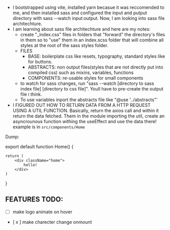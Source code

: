 - I bootstrapped using vite, installed yarn becasue it was reccomended to me, and then installed sass and configured the input and putput directory with sass --watch input:output. Now, I am looking into sass file architechture.
- I am learning about sass file architechture and here are my notes:
    - create "_index.css" files in folders that "forward" the directory's files in them so to "use" them in an index.scss folder that will combine all styles at the root of the sass styles folder. 
    - FILES
        - BASE: boilerplate css like resets, typography, standard styles like for buttons.
        - ABSTRACTS: non output files(styles that are not directly put into compiled css) such as mixins, variables, functions
        - COMPONENTS: re-usable styles for small components
    - to watch for sass changes, run "sass --watch [directory to sass index file] [directory to css file]". Youll have to pre-create the output file i think.
    - To use variables inport the abstracts file like "@use '../abstracts"'
- I FIGURED OUT HOW TO RETURN DATA FROM A HTTP REQUEST USING A UTIL FUNCTION. Basically, return the axios call and within it return the data fetched. Them in the module importing the util, create an asyncrounous function withing the useEffect and use the data there! example is in `src/components/Home`


Dump:


export default function Home() {
    
    return (
        <div className="home">
            hello!
        </div>
    )
}

<!-- game -->
<!-- {
  {
    "id": 540,
    "title": "Overwatch 2",
    "thumbnail": "https://www.freetogame.com/g/540/thumbnail.jpg",
    "short_description": "A hero-focused first-person team shooter from Blizzard Entertainment.",
    "game_url": "https://www.freetogame.com/open/overwatch-2",
    "genre": "Shooter",
    "platform": "PC (Windows)",
    "publisher": "Activision Blizzard",
    "developer": "Blizzard Entertainment",
    "release_date": "20developer22-10-04",
    "freetogame_profile_url": "https://www.freetogame.com/overwatch-2"
  }
} -->

##  FEATURES TODO:
- [  ] make logo animate on hover
- [ x ] make charecter change onmount